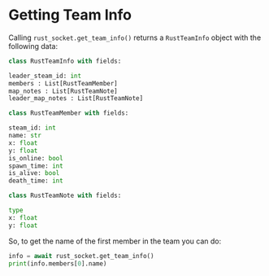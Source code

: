 # Getting Team Info

Calling `rust_socket.get_team_info()` returns a `RustTeamInfo` object with the following data:

```python
class RustTeamInfo with fields:

leader_steam_id: int
members : List[RustTeamMember]
map_notes : List[RustTeamNote]
leader_map_notes : List[RustTeamNote]

class RustTeamMember with fields:

steam_id: int
name: str
x: float
y: float
is_online: bool
spawn_time: int
is_alive: bool
death_time: int

class RustTeamNote with fields:

type
x: float
y: float
```

So, to get the name of the first member in the team you can do:

```python
info = await rust_socket.get_team_info()
print(info.members[0].name)
```

